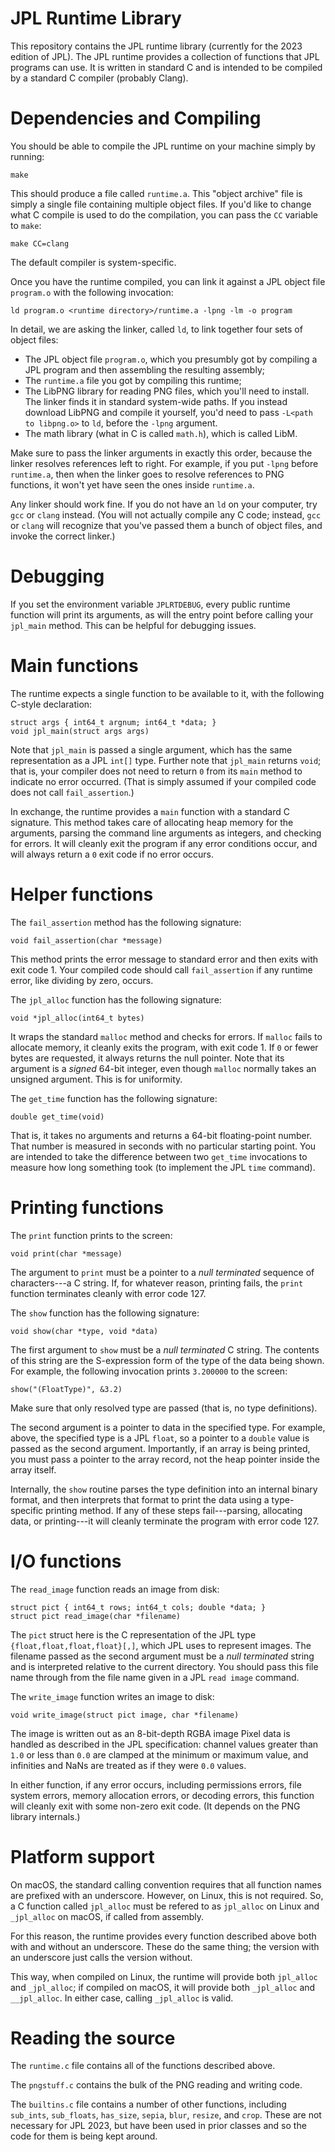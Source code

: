 JPL Runtime Library
===================

This repository contains the JPL runtime library (currently for the
2023 edition of JPL). The JPL runtime provides a collection of
functions that JPL programs can use. It is written in standard C and
is intended to be compiled by a standard C compiler (probably Clang).

# Dependencies and Compiling

You should be able to compile the JPL runtime on your machine simply
by running:

    make

This should produce a file called `runtime.a`. This "object archive"
file is simply a single file containing multiple object files. If
you'd like to change what C compile is used to do the compilation, you
can pass the `CC` variable to `make`:

    make CC=clang
    
The default compiler is system-specific.

Once you have the runtime compiled, you can link it against a JPL
object file `program.o` with the following invocation:

    ld program.o <runtime directory>/runtime.a -lpng -lm -o program
    
In detail, we are asking the linker, called `ld`, to link together
four sets of object files:

 - The JPL object file `program.o`, which you presumbly got by
   compiling a JPL program and then assembling the resulting assembly;
 - The `runtime.a` file you got by compiling this runtime;
 - The LibPNG library for reading PNG files, which you'll need to
   install. The linker finds it in standard system-wide paths. If you
   instead download LibPNG and compile it yourself, you'd need to pass
   `-L<path to libpng.o>` to `ld`, before the `-lpng` argument.
 - The math library (what in C is called `math.h`), which is called
   LibM.
 
Make sure to pass the linker arguments in exactly this order, because
the linker resolves references left to right. For example, if you put
`-lpng` before `runtime.a`, then when the linker goes to resolve
references to PNG functions, it won't yet have seen the ones inside
`runtime.a`.
    
Any linker should work fine. If you do not have an `ld` on your
computer, try `gcc` or `clang` instead. (You will not actually compile
any C code; instead, `gcc` or `clang` will recognize that you've
passed them a bunch of object files, and invoke the correct linker.)

# Debugging

If you set the environment variable `JPLRTDEBUG`, every public runtime
function will print its arguments, as will the entry point before
calling your `jpl_main` method. This can be helpful for debugging
issues.

# Main functions

The runtime expects a single function to be available to it, with the
following C-style declaration:

    struct args { int64_t argnum; int64_t *data; }
    void jpl_main(struct args args)
    
Note that `jpl_main` is passed a single argument, which has the same
representation as a JPL `int[]` type. Further note that `jpl_main`
returns `void`; that is, your compiler does not need to return `0`
from its `main` method to indicate no error occurred. (That is simply
assumed if your compiled code does not call `fail_assertion`.)

In exchange, the runtime provides a `main` function with a standard C
signature. This method takes care of allocating heap memory for the
arguments, parsing the command line arguments as integers, and
checking for errors. It will cleanly exit the program if any error
conditions occur, and will always return a `0` exit code if no error
occurs.

# Helper functions

The `fail_assertion` method has the following signature:

    void fail_assertion(char *message)

This method prints the error message to standard error and then exits
with exit code 1. Your compiled code should call `fail_assertion` if
any runtime error, like dividing by zero, occurs.

The `jpl_alloc` function has the following signature:

    void *jpl_alloc(int64_t bytes)

It wraps the standard `malloc` method and checks for errors. If
`malloc` fails to allocate memory, it cleanly exits the program, with
exit code 1. If `0` or fewer bytes are requested, it always returns
the null pointer. Note that its argument is a _signed_ 64-bit integer,
even though `malloc` normally takes an unsigned argument. This is for
uniformity.

The `get_time` function has the following signature:

    double get_time(void)
    
That is, it takes no arguments and returns a 64-bit floating-point
number. That number is measured in seconds with no particular starting
point. You are intended to take the difference between two `get_time`
invocations to measure how long something took (to implement the JPL
`time` command).

# Printing functions

The `print` function prints to the screen:

    void print(char *message)

The argument to `print` must be a pointer to a *null terminated*
sequence of characters---a C string. If, for whatever reason, printing
fails, the `print` function terminates cleanly with error code 127.

The `show` function has the following signature:

    void show(char *type, void *data)

The first argument to `show` must be a *null terminated* C string. The
contents of this string are the S-expression form of the type of the
data being shown. For example, the following invocation prints
`3.200000` to the screen:

    show("(FloatType)", &3.2)
    
Make sure that only resolved type are passed (that is, no type
definitions).

The second argument is a pointer to data in the specified type. For
example, above, the specified type is a JPL `float`, so a pointer to a
`double` value is passed as the second argument. Importantly, if an
array is being printed, you must pass a pointer to the array record,
not the heap pointer inside the array itself.

Internally, the `show` routine parses the type definition into an
internal binary format, and then interprets that format to print the
data using a type-specific printing method. If any of these steps
fail---parsing, allocating data, or printing---it will cleanly
terminate the program with error code 127.

# I/O functions

The `read_image` function reads an image from disk:

    struct pict { int64_t rows; int64_t cols; double *data; }
    struct pict read_image(char *filename)
    
The `pict` struct here is the C representation of the JPL type
`{float,float,float,float}[,]`, which JPL uses to represent images.
The filename passed as the second argument must be a *null terminated*
string and is interpreted relative to the current directory. You
should pass this file name through from the file name given in a JPL
`read image` command.

The `write_image` function writes an image to disk:

    void write_image(struct pict image, char *filename)

The image is written out as an 8-bit-depth RGBA image
Pixel data is handled as described in the JPL specification: channel
values greater than `1.0` or less than `0.0` are clamped at the
minimum or maximum value, and infinities and NaNs are treated as if
they were `0.0` values.

In either function, if any error occurs, including permissions errors,
file system errors, memory allocation errors, or decoding errors, this
function will cleanly exit with some non-zero exit code. (It depends
on the PNG library internals.)

# Platform support

On macOS, the standard calling convention requires that all function
names are prefixed with an underscore. However, on Linux, this is not
required. So, a C function called `jpl_alloc` must be refered to as
`jpl_alloc` on Linux and `_jpl_alloc` on macOS, if called from assembly.

For this reason, the runtime provides every function described above
both with and without an underscore. These do the same thing; the
version with an underscore just calls the version without.

This way, when compiled on Linux, the runtime will provide both
`jpl_alloc` and `_jpl_alloc`; if compiled on macOS, it will provide
both `_jpl_alloc` and `__jpl_alloc`. In either case, calling
`_jpl_alloc` is valid.

# Reading the source

The `runtime.c` file contains all of the functions described above.

The `pngstuff.c` contains the bulk of the PNG reading and writing
code.

The `builtins.c` file contains a number of other functions, including
`sub_ints`, `sub_floats`, `has_size`, `sepia`, `blur`, `resize`, and
`crop`. These are not necessary for JPL 2023, but have been used in
prior classes and so the code for them is being kept around.
